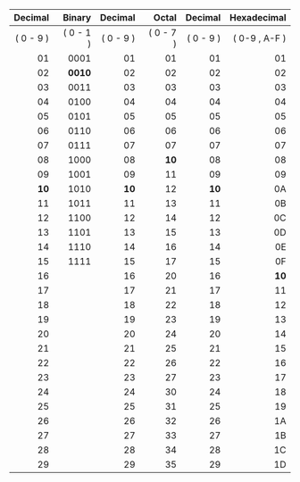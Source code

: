 | Decimal | Binary | Decimal | Octal | Decimal | Hexadecimal |
| ---: | ---: | ---: | ---: | ---: | ---: |
|( 0 - 9 )|( 0 - 1 )|( 0 - 9 )|( 0 - 7 )|( 0 - 9 )|( 0-9 , A-F )|
| 01 | 0001 | 01 | 01 | 01 | 01 |
| 02 | **0010** | 02 | 02 | 02 | 02 |
| 03 | 0011 | 03 | 03 | 03 | 03 |
| 04 | 0100 | 04 | 04 | 04 | 04 |
| 05 | 0101 | 05 | 05 | 05 | 05 |
| 06 | 0110 | 06 | 06 | 06 | 06 |
| 07 | 0111 | 07 | 07 | 07 | 07 |
| 08 | 1000 | 08 | **10** | 08 | 08 |
| 09 | 1001 | 09 | 11 | 09 | 09 |
| **10** | 1010 | **10** | 12 | **10** | 0A |
| 11 | 1011 | 11 | 13 | 11 | 0B |
| 12 | 1100 | 12 | 14 | 12 | 0C |
| 13 | 1101 | 13 | 15 | 13 | 0D |
| 14 | 1110 | 14 | 16 | 14 | 0E |
| 15 | 1111 | 15 | 17 | 15 | 0F |
| 16 |  | 16 | 20 | 16 | **10** |
| 17 |  | 17 | 21 | 17 | 11 |
| 18 |  | 18 | 22 | 18 | 12 |
| 19 |  | 19 | 23 | 19 | 13 |
| 20 |  | 20 | 24 | 20 | 14 |
| 21 |  | 21 | 25 | 21 | 15 |
| 22 |  | 22 | 26 | 22 | 16 |
| 23 |  | 23 | 27 | 23 | 17 |
| 24 |  | 24 | 30 | 24 | 18 |
| 25 |  | 25 | 31 | 25 | 19 |
| 26 |  | 26 | 32 | 26 | 1A |
| 27 |  | 27 | 33 | 27 | 1B |
| 28 |  | 28 | 34 | 28 | 1C |
| 29 |  | 29 | 35 | 29 | 1D |